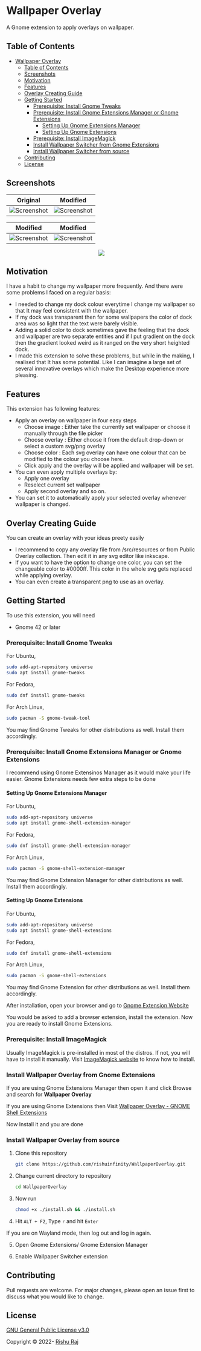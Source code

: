 # Wallpaper Overlay

A Gnome extension to apply overlays on wallpaper.

## Table of Contents

- [Wallpaper Overlay](#wallpaper-overlay)
  - [Table of Contents](#table-of-contents)
  - [Screenshots](#screenshots)
  - [Motivation](#motivation)
  - [Features](#features)
  - [Overlay Creating Guide](#overlay-creating-guide)
  - [Getting Started](#getting-started)
    - [Prerequisite: Install Gnome Tweaks](#prerequisite-install-gnome-tweaks)
    - [Prerequisite: Install Gnome Extensions Manager or Gnome Extensions](#prerequisite-install-gnome-extensions-manager-or-gnome-extensions)
      - [Setting Up Gnome Extensions Manager](#setting-up-gnome-extensions-manager)
      - [Setting Up Gnome Extensions](#setting-up-gnome-extensions)
    - [Prerequisite: Install ImageMagick](#prerequisite-install-imagemagick)
    - [Install Wallpaper Switcher from Gnome Extensions](#install-wallpaper-switcher-from-gnome-extensions)
    - [Install Wallpaper Switcher from source](#install-wallpaper-switcher-from-source)
  - [Contributing](#contributing)
  - [License](#license)
  <!-- - [Thanks to](#thanks-to) -->

## Screenshots

Original                   |  Modified
:-------------------------:|:-------------------------:
![Screenshot](screenshots/0.png)  |  ![Screenshot](screenshots/1.png)

Modified                   |  Modified
:-------------------------:|:-------------------------:
![Screenshot](screenshots/2.png)  |  ![Screenshot](screenshots/3.png)

<p align="center">
  <img src="screenshots/pref.png" />
</p>

<!-- ![Screenshot](screenshots/3.png) -->


<!-- ## Updates

The new release packs the following new features.
* Better implemented code. -->

## Motivation

I have a habit to change my wallpaper more frequently. And there were some problems I faced on a regular basis:

- I needed to change my dock colour everytime I change my wallpaper so that It may feel consistent with the wallpaper.
- If my dock was transparent then for some wallpapers the color of dock area was so light that the text were barely visible.
- Adding a solid color to dock sometimes gave the feeling that the dock and wallpaper are two separate entities and if I put gradient on the dock then the gradient looked weird as it ranged on the very short heighted dock.
- I made this extension to solve these problems, but while in the making, I realised that It has some potential. Like I can imagine a large set of several innovative overlays which make the Desktop experience more pleasing.

## Features

This extension has following features:

- Apply an overlay on wallpaper in four easy steps
  - Choose image : Either take the currently set wallpaper or choose it manually through the file picker
  - Choose overlay : Either choose it from the default drop-down or select a custom svg/png overlay
  - Choose color : Each svg overlay can have one colour that can be modified to the colour you choose here.
  - Click apply and the overlay will be applied and wallpaper will be set.
- You can even apply multiple overlays by:
  - Apply one overlay
  - Reselect current set wallpaper
  - Apply second overlay and so on.
- You can set it to automatically apply your selected overlay whenever wallpaper is changed. 

## Overlay Creating Guide

You can create an overlay with your ideas preety easily

- I recommend to copy any overlay file from /src/resources or from Public Overlay collection. Then edit it in any svg editor like inkscape.
- If you want to have the option to change one color, you can set the changeable color to #0000ff. This color in the whole svg gets replaced while applying overlay.
- You can even create a transparent png to use as an overlay.

## Getting Started

To use this extension, you will need

- Gnome 42 or later

### Prerequisite: Install Gnome Tweaks

For Ubuntu,

```bash
sudo add-apt-repository universe
sudo apt install gnome-tweaks
```

For Fedora,

```bash
sudo dnf install gnome-tweaks
```

For Arch Linux,

```bash
sudo pacman -S gnome-tweak-tool
```

You may find Gnome Tweaks for other distributions as well. Install them accordingly.

### Prerequisite: Install Gnome Extensions Manager or Gnome Extensions

I recommend using Gnome Extensinos Manager as it would make your life easier. Gnome Extensions needs few extra steps to be done

#### Setting Up Gnome Extensions Manager

For Ubuntu,

```bash
sudo add-apt-repository universe
sudo apt install gnome-shell-extension-manager
```

For Fedora,

```bash
sudo dnf install gnome-shell-extension-manager
```

For Arch Linux,

```bash
sudo pacman -S gnome-shell-extension-manager
```

You may find Gnome Extension Manager for other distributions as well. Install them accordingly.

#### Setting Up Gnome Extensions

For Ubuntu,

```bash
sudo add-apt-repository universe
sudo apt install gnome-shell-extensions
```

For Fedora,

```bash
sudo dnf install gnome-shell-extensions
```

For Arch Linux,

```bash
sudo pacman -S gnome-shell-extensions
```

You may find Gnome Extension for other distributions as well. Install them accordingly.

After installation, open your browser and go to [Gnome Extension Website](https://extensions.gnome.org)

You would be asked to add a browser extension, install the extension. Now you are ready to install Gnome Extensions.

### Prerequisite: Install ImageMagick

Usually ImageMagick is pre-installed in most of the distros. If not, you will have to install it manually. Visit [ImageMagick website](https://imagemagick.org/script/download.php) to know how to install.

### Install Wallpaper Overlay from Gnome Extensions

If you are using Gnome Extensions Manager then open it and click Browse and search for <b>Wallpaper Overlay</b>

If you are using Gnome Extensions then Visit [Wallpaper Overlay - GNOME Shell Extensions](https://extensions.gnome.org/extension/4585/wallpaper-switcher/)

Now Install it and you are done

### Install Wallpaper Overlay from source

1. Clone this repository

   ```bash
   git clone https://github.com/rishuinfinity/WallpaperOverlay.git
   ```

2. Change current directory to repository

   ```bash
   cd WallpaperOverlay
   ```

3. Now run

   ```bash
   chmod +x ./install.sh && ./install.sh
   ```

4. Hit `ALT + F2`, Type `r` and hit `Enter`

  If you are on Wayland mode, then log out and log in again.
  
5. Open Gnome Extensions/ Gnome Extension Manager

6. Enable Wallpaper Switcher extension

## Contributing

Pull requests are welcome. For major changes, please open an issue first to discuss what you would like to change.

## License

[GNU General Public License v3.0](LICENSE)

Copyright © 2022- [Rishu Raj](https://github.com/rishuinfinity)
